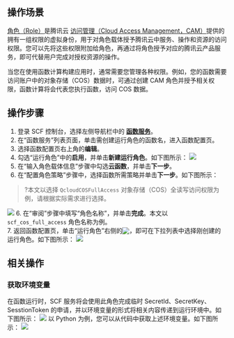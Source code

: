 ## 操作场景

[角色（Role）](https://cloud.tencent.com/document/product/598/19420)是腾讯云 [访问管理（Cloud Access Management，CAM）](https://cloud.tencent.com/document/product/598/10583)提供的拥有一组权限的虚拟身份，用于对角色载体授予腾讯云中服务、操作和资源的访问权限。您可以先将这些权限附加给角色，再通过将角色授予对应的腾讯云产品服务，即可代替用户完成对授权资源的操作。

当您在使用函数计算构建应用时，通常需要您管理各种权限。例如，您的函数需要访问账户中的对象存储（COS）数据时，可通过创建 CAM 角色并授予相关权限，函数计算将会代表您执行函数，访问 COS 数据。





## 操作步骤
1. 登录 SCF 控制台，选择左侧导航栏中的 **[函数服务](https://console.cloud.tencent.com/scf)**。
2. 在“函数服务”列表页面，单击需创建运行角色的函数名，进入函数配置页。
3. 选择函数配置页右上角的**编辑**。
4. 勾选“运行角色”中的**启用**，并单击**新建运行角色**。如下图所示：
![](https://main.qcloudimg.com/raw/b04df9ea86016b47f5723937ed26147e.png)
4. 在“输入角色载体信息”步骤中勾选**云函数**，并单击**下一步**。
5. 在“配置角色策略”步骤中，选择函数所需策略并单击**下一步**。如下图所示：
>?本文以选择 `QcloudCOSFullAccess` 对象存储（COS）全读写访问权限为例，请根据实际需求进行选择。
>
![](https://main.qcloudimg.com/raw/0f22e33225e57958111dbd245dbc1e74.png)
6. 在“审阅”步骤中填写“角色名称”，并单击**完成**。本文以 `scf_cos_full_access` 角色名称为例。  
7. 返回函数配置页，单击“运行角色”右侧的<img src="https://main.qcloudimg.com/raw/b32932fe6f9afabb88280c38bb287887.png" style="margin:-3px 0px">，即可在下拉列表中选择刚创建的运行角色。如下图所示：
![](https://main.qcloudimg.com/raw/7092a9420d94e1e418440f1b455f3736.png)

## 相关操作
### 获取环境变量
在函数运行时，SCF 服务将会使用此角色完成临时 SecretId、SecretKey、SesstionToken 的申请，并以环境变量的形式将相关内容传递到运行环境中。如下图所示：
![](https://main.qcloudimg.com/raw/04d1d326e4a383d44c4d019a2207ba6e.png)
以 Python 为例，您可以从代码中获取上述环境变量。如下图所示：
![](https://main.qcloudimg.com/raw/b46df5a69124b620930ff7eb9b0acc3f.png)

